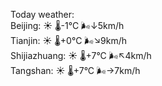 Today weather:  
Beijing: ☀️   🌡️-1°C 🌬️↓5km/h  
Tianjin: ☀️   🌡️+0°C 🌬️↘9km/h  
Shijiazhuang: ☀️   🌡️+7°C 🌬️↖4km/h  
Tangshan: ☀️   🌡️+7°C 🌬️→7km/h  
